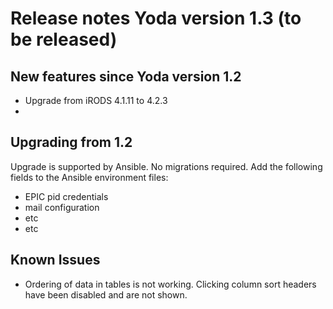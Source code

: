# Release notes Yoda version 1.3 (to be released)

## New features since Yoda version 1.2
- Upgrade from iRODS 4.1.11 to 4.2.3
-

## Upgrading from 1.2
Upgrade is supported by Ansible. No migrations required.
Add the following fields to the Ansible environment files:
- EPIC pid credentials
- mail configuration
- etc
- etc

## Known Issues
- Ordering of data in tables is not working. Clicking column sort headers have been disabled and are not shown.
